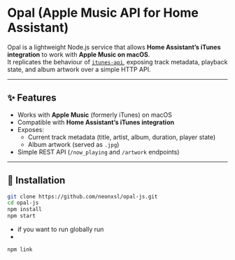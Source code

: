 # Opal (Apple Music API for Home Assistant)

Opal is a lightweight Node.js service that allows **Home Assistant’s iTunes integration** to work with **Apple Music on macOS**.  
It replicates the behaviour of [`itunes-api`](https://github.com/maddox/itunes-api), exposing track metadata, playback state, and album artwork over a simple HTTP API.

---

## ✨ Features
- Works with **Apple Music** (formerly iTunes) on macOS  
- Compatible with **Home Assistant’s iTunes integration**  
- Exposes:
  - Current track metadata (title, artist, album, duration, player state)
  - Album artwork (served as `.jpg`)  
- Simple REST API (`/now_playing` and `/artwork` endpoints)  

---

## 🚀 Installation

```bash
git clone https://github.com/neonxsl/opal-js.git
cd opal-js
npm install
npm start
```
- if you want to run globally run
- 
```bash
npm link
```
